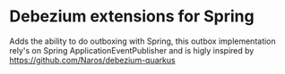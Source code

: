 # Debezium extensions for Spring

Adds the ability to do outboxing with Spring, this outbox implementation rely's on Spring ApplicationEventPublisher and is higly inspired by https://github.com/Naros/debezium-quarkus